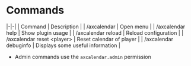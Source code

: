#    Commands

|-|-|
| Command | Description |
| /axcalendar | Open menu |
| /axcalendar help | Show plugin usage |
| /axcalendar reload | Reload configuration |
| /axcalendar reset &lt;player> | Reset calendar of player |
| /axcalendar debuginfo | Displays some useful information |
* Admin commands use the `axcalendar.admin` permission